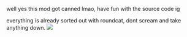 well yes this mod got canned lmao, have fun with the source code ig

everything is already sorted out with roundcat, dont scream and take anything down.
![](https://cdn.discordapp.com/attachments/931025325356355625/1058216145540370452/image.png)
